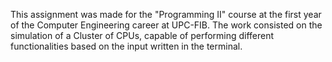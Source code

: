 This assignment was made for the "Programming II" course at the first year of the Computer Engineering career at UPC-FIB.
The work consisted on the simulation of a Cluster of CPUs, capable of performing different functionalities based on the input 
written in the terminal. 
